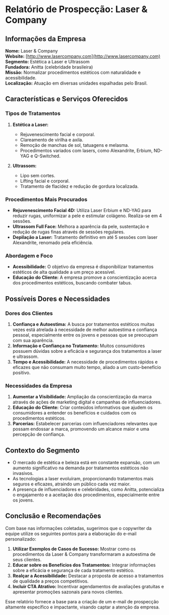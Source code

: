 # Relatório de Prospecção: Laser & Company

## Informações da Empresa
**Nome:** Laser & Company  
**Website:** [http://www.lasercompany.com](http://www.lasercompany.com)  
**Segmento:** Estética a Laser e Ultrassom  
**Fundadora:** Anitta (celebridade brasileira)  
**Missão:** Normalizar procedimentos estéticos com naturalidade e acessibilidade.  
**Localização:** Atuação em diversas unidades espalhadas pelo Brasil.

## Características e Serviços Oferecidos
### Tipos de Tratamentos
1. **Estética a Laser:**
   - Rejuvenescimento facial e corporal.
   - Clareamento de virilha e axila.
   - Remoção de manchas de sol, tatuagens e melasma.
   - Procedimentos variados com lasers, como Alexandrite, Erbium, ND-YAG e Q-Switched.

2. **Ultrassom:**
   - Lipo sem cortes.
   - Lifting facial e corporal.
   - Tratamento de flacidez e redução de gordura localizada.

### Procedimentos Mais Procurados
- **Rejuvenescimento Facial 4D:** Utiliza Laser Erbium e ND-YAG para reduzir rugas, uniformizar a pele e estimular colágeno. Realiza-se em 4 sessões.
- **Ultrassom Full Face:** Melhora a aparência da pele, sustentação e redução de rugas finas através de sessões regulares.
- **Depilação a Laser:** Tratamento definitivo em até 5 sessões com laser Alexandrite, renomado pela eficiência.

### Abordagem e Foco
- **Acessibilidade:** O objetivo da empresa é disponibilizar tratamentos estéticos de alta qualidade a um preço acessível.
- **Educação do Cliente:** A empresa promove a conscientização acerca dos procedimentos estéticos, buscando combater tabus.

## Possíveis Dores e Necessidades
### Dores dos Clientes
1. **Confiança e Autoestima:** A busca por tratamentos estéticos muitas vezes está atrelada à necessidade de melhor autoestima e confiança pessoal, especialmente entre os jovens e pessoas que se preocupam com sua aparência.
2. **Informação e Confiança no Tratamento:** Muitos consumidores possuem dúvidas sobre a eficácia e segurança dos tratamentos a laser e ultrassom.
3. **Tempo e Acessibilidade:** A necessidade de procedimentos rápidos e eficazes que não consumam muito tempo, aliado a um custo-benefício positivo.

### Necessidades da Empresa
1. **Aumentar a Visibilidade:** Ampliação da conscientização da marca através de ações de marketing digital e campanhas de influenciadores.
2. **Educação do Cliente:** Criar conteúdos informativos que ajudem os consumidores a entender os benefícios e cuidados com os procedimentos estéticos.
3. **Parcerias:** Estabelecer parcerias com influenciadores relevantes que possam endossar a marca, promovendo um alcance maior e uma percepção de confiança.

## Contexto do Segmento
- O mercado de estética e beleza está em constante expansão, com um aumento significativo na demanda por tratamentos estéticos não invasivos.
- As tecnologias a laser evoluíram, proporcionando tratamentos mais seguros e eficazes, atraindo um público cada vez maior.
- A presença de influenciadores e celebridades, como Anitta, potencializa o engajamento e a aceitação dos procedimentos, especialmente entre os jovens.

## Conclusão e Recomendações
Com base nas informações coletadas, sugerimos que o copywriter da equipe utilize os seguintes pontos para a elaboração do e-mail personalizado:

1. **Utilizar Exemplos de Casos de Sucesso:** Mostrar como os procedimentos da Laser & Company transformaram a autoestima de seus clientes.
2. **Educar sobre os Benefícios dos Tratamentos:** Integrar informações sobre a eficácia e segurança de cada tratamento estético.
3. **Realçar a Acessibilidade:** Destacar a proposta de acesso a tratamentos de qualidade a preços competitivos.
4. **Incluir CTA Atrativo:** Incentivar agendamentos de avaliações gratuitas e apresentar promoções sazonais para novos clientes.

Esse relatório fornece a base para a criação de um e-mail de prospecção altamente específico e impactante, visando captar a atenção da empresa.